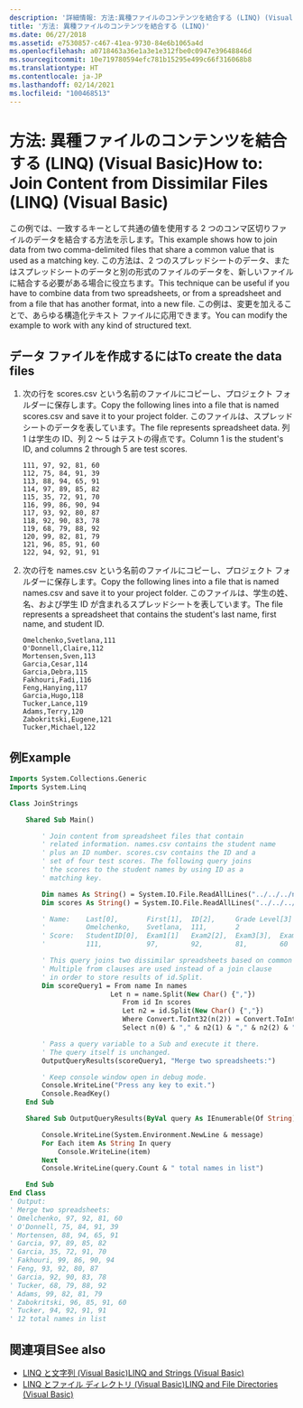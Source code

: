 ```yaml
---
description: '詳細情報: 方法:異種ファイルのコンテンツを結合する (LINQ) (Visual Basic)'
title: '方法: 異種ファイルのコンテンツを結合する (LINQ)'
ms.date: 06/27/2018
ms.assetid: e7530857-c467-41ea-9730-84e6b1065a4d
ms.openlocfilehash: a0718463a36e1a3e1e312fbe0c0947e39648846d
ms.sourcegitcommit: 10e719780594efc781b15295e499c66f316068b8
ms.translationtype: HT
ms.contentlocale: ja-JP
ms.lasthandoff: 02/14/2021
ms.locfileid: "100468513"
---
```

# <a name="how-to-join-content-from-dissimilar-files-linq-visual-basic"></a><span data-ttu-id="1488e-103">方法: 異種ファイルのコンテンツを結合する (LINQ) (Visual Basic)</span><span class="sxs-lookup"><span data-stu-id="1488e-103">How to: Join Content from Dissimilar Files (LINQ) (Visual Basic)</span></span>

<span data-ttu-id="1488e-104">この例では、一致するキーとして共通の値を使用する 2 つのコンマ区切りファイルのデータを結合する方法を示します。</span><span class="sxs-lookup"><span data-stu-id="1488e-104">This example shows how to join data from two comma-delimited files that share a common value that is used as a matching key.</span></span> <span data-ttu-id="1488e-105">この方法は、2 つのスプレッドシートのデータ、またはスプレッドシートのデータと別の形式のファイルのデータを、新しいファイルに結合する必要がある場合に役立ちます。</span><span class="sxs-lookup"><span data-stu-id="1488e-105">This technique can be useful if you have to combine data from two spreadsheets, or from a spreadsheet and from a file that has another format, into a new file.</span></span> <span data-ttu-id="1488e-106">この例は、変更を加えることで、あらゆる構造化テキスト ファイルに応用できます。</span><span class="sxs-lookup"><span data-stu-id="1488e-106">You can modify the example to work with any kind of structured text.</span></span>

## <a name="to-create-the-data-files"></a><span data-ttu-id="1488e-107">データ ファイルを作成するには</span><span class="sxs-lookup"><span data-stu-id="1488e-107">To create the data files</span></span>

1. <span data-ttu-id="1488e-108">次の行を scores.csv という名前のファイルにコピーし、プロジェクト フォルダーに保存します。</span><span class="sxs-lookup"><span data-stu-id="1488e-108">Copy the following lines into a file that is named scores.csv and save it to your project folder.</span></span> <span data-ttu-id="1488e-109">このファイルは、スプレッドシートのデータを表しています。</span><span class="sxs-lookup"><span data-stu-id="1488e-109">The file represents spreadsheet data.</span></span> <span data-ttu-id="1488e-110">列 1 は学生の ID、列 2 ～ 5 はテストの得点です。</span><span class="sxs-lookup"><span data-stu-id="1488e-110">Column 1 is the student's ID, and columns 2 through 5 are test scores.</span></span>

    ```csv
    111, 97, 92, 81, 60
    112, 75, 84, 91, 39
    113, 88, 94, 65, 91
    114, 97, 89, 85, 82
    115, 35, 72, 91, 70
    116, 99, 86, 90, 94
    117, 93, 92, 80, 87
    118, 92, 90, 83, 78
    119, 68, 79, 88, 92
    120, 99, 82, 81, 79
    121, 96, 85, 91, 60
    122, 94, 92, 91, 91
    ```

2. <span data-ttu-id="1488e-111">次の行を names.csv という名前のファイルにコピーし、プロジェクト フォルダーに保存します。</span><span class="sxs-lookup"><span data-stu-id="1488e-111">Copy the following lines into a file that is named names.csv and save it to your project folder.</span></span> <span data-ttu-id="1488e-112">このファイルは、学生の姓、名、および学生 ID が含まれるスプレッドシートを表しています。</span><span class="sxs-lookup"><span data-stu-id="1488e-112">The file represents a spreadsheet that contains the student's last name, first name, and student ID.</span></span>

    ```csv
    Omelchenko,Svetlana,111
    O'Donnell,Claire,112
    Mortensen,Sven,113
    Garcia,Cesar,114
    Garcia,Debra,115
    Fakhouri,Fadi,116
    Feng,Hanying,117
    Garcia,Hugo,118
    Tucker,Lance,119
    Adams,Terry,120
    Zabokritski,Eugene,121
    Tucker,Michael,122
    ```

## <a name="example"></a><span data-ttu-id="1488e-113">例</span><span class="sxs-lookup"><span data-stu-id="1488e-113">Example</span></span>

```vb
Imports System.Collections.Generic
Imports System.Linq

Class JoinStrings

    Shared Sub Main()

        ' Join content from spreadsheet files that contain
        ' related information. names.csv contains the student name
        ' plus an ID number. scores.csv contains the ID and a
        ' set of four test scores. The following query joins
        ' the scores to the student names by using ID as a
        ' matching key.

        Dim names As String() = System.IO.File.ReadAllLines("../../../names.csv")
        Dim scores As String() = System.IO.File.ReadAllLines("../../../scores.csv")

        ' Name:    Last[0],       First[1],  ID[2],     Grade Level[3]
        '          Omelchenko,    Svetlana,  111,       2
        ' Score:   StudentID[0],  Exam1[1]   Exam2[2],  Exam3[3],  Exam4[4]
        '          111,           97,        92,        81,        60

        ' This query joins two dissimilar spreadsheets based on common ID value.
        ' Multiple from clauses are used instead of a join clause
        ' in order to store results of id.Split.
        Dim scoreQuery1 = From name In names
                         Let n = name.Split(New Char() {","})
                            From id In scores
                            Let n2 = id.Split(New Char() {","})
                            Where Convert.ToInt32(n(2)) = Convert.ToInt32(n2(0))
                            Select n(0) & "," & n2(1) & "," & n2(2) & "," & n2(3) & "," &  n2(4)

        ' Pass a query variable to a Sub and execute it there.
        ' The query itself is unchanged.
        OutputQueryResults(scoreQuery1, "Merge two spreadsheets:")

        ' Keep console window open in debug mode.
        Console.WriteLine("Press any key to exit.")
        Console.ReadKey()
    End Sub

    Shared Sub OutputQueryResults(ByVal query As IEnumerable(Of String), ByVal message As String)

        Console.WriteLine(System.Environment.NewLine & message)
        For Each item As String In query
            Console.WriteLine(item)
        Next
        Console.WriteLine(query.Count & " total names in list")

    End Sub
End Class
' Output:
' Merge two spreadsheets:
' Omelchenko, 97, 92, 81, 60
' O'Donnell, 75, 84, 91, 39
' Mortensen, 88, 94, 65, 91
' Garcia, 97, 89, 85, 82
' Garcia, 35, 72, 91, 70
' Fakhouri, 99, 86, 90, 94
' Feng, 93, 92, 80, 87
' Garcia, 92, 90, 83, 78
' Tucker, 68, 79, 88, 92
' Adams, 99, 82, 81, 79
' Zabokritski, 96, 85, 91, 60
' Tucker, 94, 92, 91, 91
' 12 total names in list
```

## <a name="see-also"></a><span data-ttu-id="1488e-114">関連項目</span><span class="sxs-lookup"><span data-stu-id="1488e-114">See also</span></span>

- [<span data-ttu-id="1488e-115">LINQ と文字列 (Visual Basic)</span><span class="sxs-lookup"><span data-stu-id="1488e-115">LINQ and Strings (Visual Basic)</span></span>](linq-and-strings.md)
- [<span data-ttu-id="1488e-116">LINQ とファイル ディレクトリ (Visual Basic)</span><span class="sxs-lookup"><span data-stu-id="1488e-116">LINQ and File Directories (Visual Basic)</span></span>](linq-and-file-directories.md)
